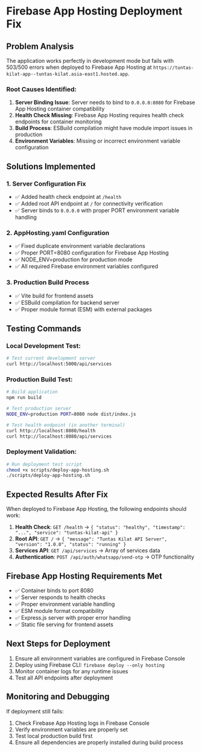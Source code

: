 # Firebase App Hosting Deployment Fix

## Problem Analysis

The application works perfectly in development mode but fails with 503/500 errors when deployed to Firebase App Hosting at `https://tuntas-kilat-app--tuntas-kilat.asia-east1.hosted.app`.

### Root Causes Identified:

1. **Server Binding Issue**: Server needs to bind to `0.0.0.0:8080` for Firebase App Hosting container compatibility
2. **Health Check Missing**: Firebase App Hosting requires health check endpoints for container monitoring
3. **Build Process**: ESBuild compilation might have module import issues in production
4. **Environment Variables**: Missing or incorrect environment variable configuration

## Solutions Implemented

### 1. Server Configuration Fix
- ✅ Added health check endpoint at `/health`
- ✅ Added root API endpoint at `/` for connectivity verification
- ✅ Server binds to `0.0.0.0` with proper PORT environment variable handling

### 2. AppHosting.yaml Configuration
- ✅ Fixed duplicate environment variable declarations
- ✅ Proper PORT=8080 configuration for Firebase App Hosting
- ✅ NODE_ENV=production for production mode
- ✅ All required Firebase environment variables configured

### 3. Production Build Process
- ✅ Vite build for frontend assets
- ✅ ESBuild compilation for backend server
- ✅ Proper module format (ESM) with external packages

## Testing Commands

### Local Development Test:
```bash
# Test current development server
curl http://localhost:5000/api/services
```

### Production Build Test:
```bash
# Build application
npm run build

# Test production server
NODE_ENV=production PORT=8080 node dist/index.js

# Test health endpoint (in another terminal)
curl http://localhost:8080/health
curl http://localhost:8080/api/services
```

### Deployment Validation:
```bash
# Run deployment test script
chmod +x scripts/deploy-app-hosting.sh
./scripts/deploy-app-hosting.sh
```

## Expected Results After Fix

When deployed to Firebase App Hosting, the following endpoints should work:

1. **Health Check**: `GET /health` → `{ "status": "healthy", "timestamp": "...", "service": "tuntas-kilat-api" }`
2. **Root API**: `GET /` → `{ "message": "Tuntas Kilat API Server", "version": "1.0.0", "status": "running" }`
3. **Services API**: `GET /api/services` → Array of services data
4. **Authentication**: `POST /api/auth/whatsapp/send-otp` → OTP functionality

## Firebase App Hosting Requirements Met

- ✅ Container binds to port 8080
- ✅ Server responds to health checks
- ✅ Proper environment variable handling
- ✅ ESM module format compatibility
- ✅ Express.js server with proper error handling
- ✅ Static file serving for frontend assets

## Next Steps for Deployment

1. Ensure all environment variables are configured in Firebase Console
2. Deploy using Firebase CLI: `firebase deploy --only hosting`
3. Monitor container logs for any runtime issues
4. Test all API endpoints after deployment

## Monitoring and Debugging

If deployment still fails:

1. Check Firebase App Hosting logs in Firebase Console
2. Verify environment variables are properly set
3. Test local production build first
4. Ensure all dependencies are properly installed during build process